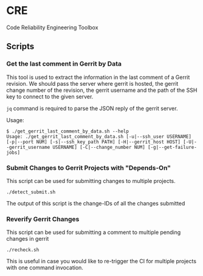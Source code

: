 # CRE

Code Reliability Engineering Toolbox


## Scripts

### Get the last comment in Gerrit by Data

This tool is used to extract the information in the last comment of a Gerrit revision. We should pass the server where gerrit is hosted, the gerrit change number of the revision, the gerrit username and the path of the SSH key to connect to the given server.

`jq` command is required to parse the JSON reply of the gerrit server.

Usage:

```
$ ./get_gerrit_last_comment_by_data.sh --help
Usage: ./get_gerrit_last_comment_by_data.sh [-u|--ssh_user USERNAME] [-p|--port NUM] [-s|--ssh_key_path PATH] [-H|--gerrit_host HOST] [-U|--gerrit_username USERNAME] [-C|--change_number NUM] [-g|--get-failure-jobs]
```

### Submit Changes to Gerrit Projects with "Depends-On"

This script can be used for submitting changes to multiple projects.

`./detect_submit.sh`

The output of this script is the change-IDs of all the changes submitted

### Reverify Gerrit Changes

This script can be used for submitting a comment to multiple pending changes in gerrit

`./recheck.sh`

This is useful in case you would like to re-trigger the CI for multiple projects with one command invocation.
